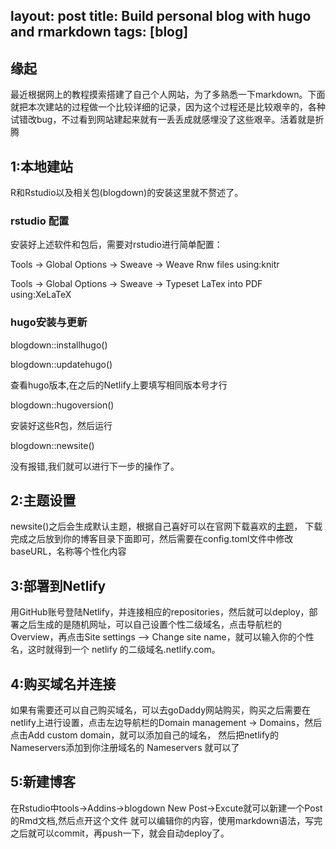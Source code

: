 layout: post
title: Build personal blog with hugo and rmarkdown
tags: [blog]
---
## 缘起

最近根据网上的教程摸索搭建了自己个人网站，为了多熟悉一下markdown。下面就把本次建站的过程做一个比较详细的记录，因为这个过程还是比较艰辛的，各种试错改bug，不过看到网站建起来就有一丢丢成就感埋没了这些艰辛。活着就是折腾

## 1:本地建站
R和Rstudio以及相关包(blogdown)的安装这里就不赘述了。

### rstudio 配置

安装好上述软件和包后，需要对rstudio进行简单配置：

Tools -> Global Options -> Sweave -> Weave Rnw files using:knitr

Tools -> Global Options -> Sweave -> Typeset LaTex into PDF using:XeLaTeX

### hugo安装与更新

blogdown::installhugo() 

blogdown::updatehugo()

查看hugo版本,在之后的Netlify上要填写相同版本号才行

blogdown::hugoversion()  

安装好这些R包，然后运行 

blogdown::newsite()

没有报错,我们就可以进行下一步的操作了。

## 2:主题设置
newsite()之后会生成默认主题，根据自己喜好可以在官网下载喜欢的[主题](https://themes.gohugo.io)，
下载完成之后放到你的博客目录下面即可，然后需要在config.toml文件中修改baseURL，名称等个性化内容

## 3:部署到Netlify
用GitHub账号登陆Netlify，并连接相应的repositories，然后就可以deploy，部署之后生成的是随机网址，可以自己设置个性二级域名，点击导航栏的Overview，再点击Site settings --> Change site name，就可以输入你的个性名，这时就得到一个 netlify 的二级域名<Site Name>.netlify.com。

## 4:购买域名并连接
如果有需要还可以自己购买域名，可以去goDaddy网站购买，购买之后需要在netlify上进行设置，点击左边导航栏的Domain management -> Domains，然后点击Add custom domain，就可以添加自己的域名，
然后把netlify的Nameservers添加到你注册域名的 Nameservers 就可以了

## 5:新建博客
在Rstudio中tools->Addins->blogdown New Post->Excute就可以新建一个Post的Rmd文档,然后点开这个文件
就可以编辑你的内容，使用markdown语法，写完之后就可以commit，再push一下，就会自动deploy了。
